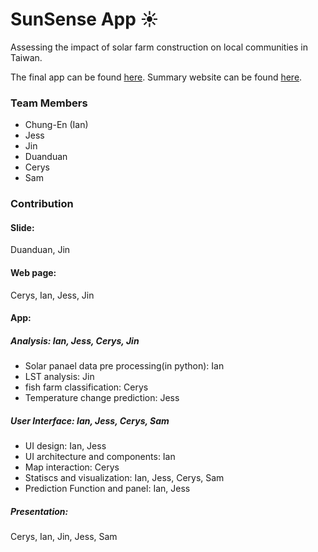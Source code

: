 # SunSense App ☀️

Assessing the impact of solar farm construction on local communities in Taiwan.

The final app can be found [here](https://ee-iantserntw.projects.earthengine.app/view/pv-heat-impact-tracker).
Summary website can be found [here](https://raw.githack.com/iantsern-twuk/CASA00025_Building-Spatial-Applications-solar-panel/refs/heads/main/Project_Template-main/docs/solar_panel.html).

### Team Members

- Chung-En (Ian)
- Jess
- Jin
- Duanduan
- Cerys
- Sam

### Contribution

#### Slide: 
Duanduan, Jin

#### Web page: 
Cerys, Ian, Jess, Jin

#### App:
##### Analysis: Ian, Jess, Cerys, Jin
- Solar panael data pre processing(in python): Ian
- LST analysis: Jin
- fish farm classification: Cerys
- Temperature change prediction: Jess

##### User Interface: Ian, Jess, Cerys, Sam
- UI design: Ian, Jess
- UI architecture and components: Ian
- Map interaction: Cerys
- Statiscs and visualization: Ian, Jess, Cerys, Sam
- Prediction Function and panel: Ian, Jess

##### Presentation: 
Cerys, Ian, Jin, Jess, Sam
